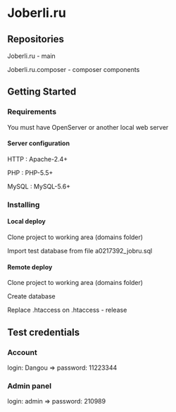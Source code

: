 # Joberli.ru

## Repositories

Joberli.ru - main

Joberli.ru.composer - composer components

## Getting Started

### Requirements

You must have OpenServer or another local web server

#### Server configuration

HTTP : Apache-2.4+

PHP : PHP-5.5+

MySQL : MySQL-5.6+


### Installing

#### Local deploy

Clone project to working area (domains folder)

Import test database from file a0217392_jobru.sql

#### Remote deploy

Clone project to working area (domains folder)

Create database

Replace .htaccess on .htaccess - release


## Test credentials

### Account

login: Dangou => password: 11223344

### Admin panel

login: admin => password: 210989